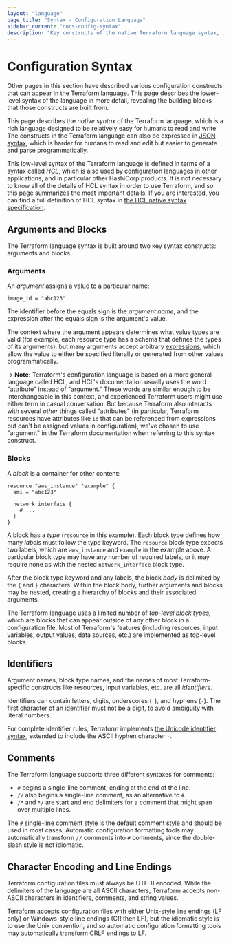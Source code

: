 ```yaml
---
layout: "language"
page_title: "Syntax - Configuration Language"
sidebar_current: "docs-config-syntax"
description: "Key constructs of the native Terraform language syntax, including identifiers, arguments, blocks, and comments."
---
```


# Configuration Syntax

Other pages in this section have described various configuration constructs
that can appear in the Terraform language. This page describes the lower-level
syntax of the language in more detail, revealing the building blocks that
those constructs are built from.

This page describes the _native syntax_ of the Terraform language, which is
a rich language designed to be relatively easy for humans to read and write.
The constructs in the Terraform language can also be expressed in
[JSON syntax](/docs/language/syntax/json.html), which is harder for humans
to read and edit but easier to generate and parse programmatically.

This low-level syntax of the Terraform language is defined in terms of a
syntax called _HCL_, which is also used by configuration languages in
other applications, and in particular other HashiCorp products.
It is not necessary to know all of the details of HCL syntax in
order to use Terraform, and so this page summarizes the most important
details. If you are interested, you can find a full definition of HCL
syntax in
[the HCL native syntax specification](https://github.com/hashicorp/hcl/blob/main/hclsyntax/spec.md).

## Arguments and Blocks

The Terraform language syntax is built around two key syntax constructs:
arguments and blocks.

### Arguments

An _argument_ assigns a value to a particular name:

```hcl
image_id = "abc123"
```

The identifier before the equals sign is the _argument name_, and the expression
after the equals sign is the argument's value.

The context where the argument appears determines what value types are valid
(for example, each resource type has a schema that defines the types of its
arguments), but many arguments accept arbitrary
[expressions](/docs/language/expressions/index.html), which allow the value to
either be specified literally or generated from other values programmatically.

-> **Note:** Terraform's configuration language is based on a more general
language called HCL, and HCL's documentation usually uses the word "attribute"
instead of "argument." These words are similar enough to be interchangeable in
this context, and experienced Terraform users might use either term in casual
conversation. But because Terraform also interacts with several _other_ things
called "attributes" (in particular, Terraform resources have attributes like
`id` that can be referenced from expressions but can't be assigned values in
configuration), we've chosen to use "argument" in the Terraform documentation
when referring to this syntax construct.

### Blocks

A _block_ is a container for other content:

```hcl
resource "aws_instance" "example" {
  ami = "abc123"

  network_interface {
    # ...
  }
}
```

A block has a _type_ (`resource` in this example). Each block type defines
how many _labels_ must follow the type keyword. The `resource` block type
expects two labels, which are `aws_instance` and `example` in the example above.
A particular block type may have any number of required labels, or it may
require none as with the nested `network_interface` block type.

After the block type keyword and any labels, the block _body_ is delimited
by the `{` and `}` characters. Within the block body, further arguments
and blocks may be nested, creating a hierarchy of blocks and their associated
arguments.

The Terraform language uses a limited number of _top-level block types,_ which
are blocks that can appear outside of any other block in a configuration file.
Most of Terraform's features (including resources, input variables, output
values, data sources, etc.) are implemented as top-level blocks.

## Identifiers

Argument names, block type names, and the names of most Terraform-specific
constructs like resources, input variables, etc. are all _identifiers_.

Identifiers can contain letters, digits, underscores (`_`), and hyphens (`-`).
The first character of an identifier must not be a digit, to avoid ambiguity
with literal numbers.

For complete identifier rules, Terraform implements
[the Unicode identifier syntax](http://unicode.org/reports/tr31/), extended to
include the ASCII hyphen character `-`.

## Comments

The Terraform language supports three different syntaxes for comments:

- `#` begins a single-line comment, ending at the end of the line.
- `//` also begins a single-line comment, as an alternative to `#`.
- `/*` and `*/` are start and end delimiters for a comment that might span
  over multiple lines.

The `#` single-line comment style is the default comment style and should be
used in most cases. Automatic configuration formatting tools may automatically
transform `//` comments into `#` comments, since the double-slash style is
not idiomatic.

## Character Encoding and Line Endings

Terraform configuration files must always be UTF-8 encoded. While the
delimiters of the language are all ASCII characters, Terraform accepts
non-ASCII characters in identifiers, comments, and string values.

Terraform accepts configuration files with either Unix-style line endings
(LF only) or Windows-style line endings (CR then LF), but the idiomatic style
is to use the Unix convention, and so automatic configuration formatting tools
may automatically transform CRLF endings to LF.
